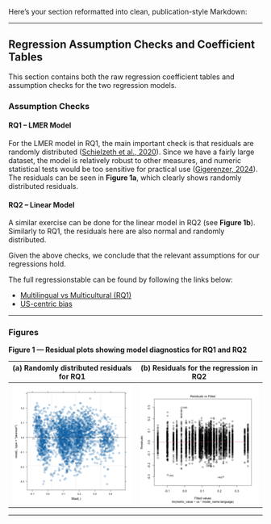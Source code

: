 Here’s your section reformatted into clean, publication-style Markdown:

---

## Regression Assumption Checks and Coefficient Tables

This section contains both the raw regression coefficient tables and assumption checks for the two regression models.

### Assumption Checks

#### RQ1 – LMER Model

For the LMER model in RQ1, the main important check is that residuals are randomly distributed ([Schielzeth et al., 2020](https://doi.org/10.1111/2041-210X.13434)).
Since we have a fairly large dataset, the model is relatively robust to other measures, and numeric statistical tests would be too sensitive for practical use ([Gigerenzer, 2024](https://doi.org/10.1016/j.socec.2004.09.033)).
The residuals can be seen in **Figure 1a**, which clearly shows randomly distributed residuals.


#### RQ2 – Linear Model

A similar exercise can be done for the linear model in RQ2 (see **Figure 1b**). Similarly to RQ1, the residuals here are also normal and randomly distributed.

Given the above checks, we conclude that the relevant assumptions for our regressions hold.

The full regressionstable can be found by following the links below: 
- [Multilingual vs Multicultural (RQ1)](./regressions/multilingual_regression_results_interaction.txt)
- [US-centric bias](./regressions/us_centric_bias_regression_results_normal.txt)
---

### Figures

**Figure 1 — Residual plots showing model diagnostics for RQ1 and RQ2**

| (a) Randomly distributed residuals for RQ1                            | (b) Residuals for the regression in RQ2                           |
| --------------------------------------------------------------------- | ----------------------------------------------------------------- |
| ![Randomly distributed residuals for RQ1](../plots/rq1-robustness.png) | ![Residuals for the regression in RQ2](../plots/rq2-residuals.png) |

---
